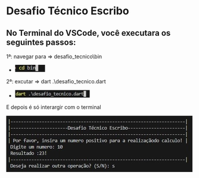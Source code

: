 # Desafio Técnico Escribo

## No Terminal do VSCode, você executara os seguintes passos:
<p></p>
 1ª: navegar para => desafio_tecnico\bin
 
*  <img src="assets/images/cd.jpg" width='80' style="margin-right: 10px;" >
2ª: excutar => dart .\desafio_tecnico.dart

*  <img src="assets/images/comand.jpg" width='200' style="margin-right: 10px;" >

E depois é só interargir com o terminal
<p></p>
 <img src="assets/images/execu.jpg" width='500' style="margin-right: 10px;" >
